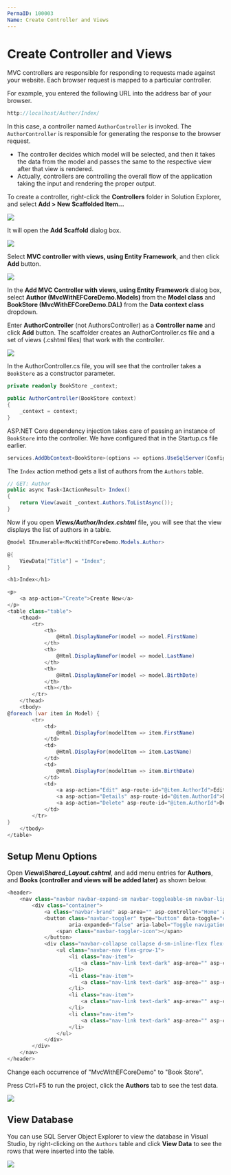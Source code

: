 ```yaml
---
PermaID: 100003
Name: Create Controller and Views
---
```


# Create Controller and Views

MVC controllers are responsible for responding to requests made against your website. Each browser request is mapped to a particular controller. 

For example, you entered the following URL into the address bar of your browser.

```csharp
http://localhost/Author/Index/
```

In this case, a controller named `AuthorController` is invoked. The `AuthorController` is responsible for generating the response to the browser request.

 - The controller decides which model will be selected, and then it takes the data from the model and passes the same to the respective view after that view is rendered. 
 - Actually, controllers are controlling the overall flow of the application taking the input and rendering the proper output.

To create a controller, right-click the **Controllers** folder in Solution Explorer, and select **Add > New Scaffolded Item...**

<img src="https://raw.githubusercontent.com/zzzprojects/learn-orm/master/tutorials/mvc-with-entity-framework-core/images/create-controller-1.png">

It will open the **Add Scaffold** dialog box. 

<img src="https://raw.githubusercontent.com/zzzprojects/learn-orm/master/tutorials/mvc-with-entity-framework-core/images/create-controller-2.png">

Select **MVC controller with views, using Entity Framework**, and then click **Add** button.

<img src="https://raw.githubusercontent.com/zzzprojects/learn-orm/master/tutorials/mvc-with-entity-framework-core/images/create-controller-3.png">

In the **Add MVC Controller with views, using Entity Framework** dialog box, select **Author (MvcWithEFCoreDemo.Models)** from the **Model class** and **BookStore (MvcWithEFCoreDemo.DAL)** from the **Data context class** dropdown.

Enter **AuthorController** (not AuthorsController) as a **Controller name** and click **Add** button. The scaffolder creates an AuthorController.cs file and a set of views (.cshtml files) that work with the controller. 

<img src="https://raw.githubusercontent.com/zzzprojects/learn-orm/master/tutorials/mvc-with-entity-framework-core/images/create-controller-4.png">

In the AuthorController.cs file, you will see that the controller takes a `BookStore` as a constructor parameter.

```csharp
private readonly BookStore _context;

public AuthorController(BookStore context)
{
    _context = context;
}
```

ASP.NET Core dependency injection takes care of passing an instance of `BookStore` into the controller. We have configured that in the Startup.cs file earlier.

```csharp
services.AddDbContext<BookStore>(options => options.UseSqlServer(Configuration.GetConnectionString("DefaultConnection")));
```

The `Index` action method gets a list of authors from the `Authors` table.

```csharp
// GET: Author
public async Task<IActionResult> Index()
{
    return View(await _context.Authors.ToListAsync());
}
```

Now if you open ***Views/Author/Index.cshtml*** file, you will see that the view displays the list of authors in a table.

```csharp
@model IEnumerable<MvcWithEFCoreDemo.Models.Author>

@{
    ViewData["Title"] = "Index";
}

<h1>Index</h1>

<p>
    <a asp-action="Create">Create New</a>
</p>
<table class="table">
    <thead>
        <tr>
            <th>
                @Html.DisplayNameFor(model => model.FirstName)
            </th>
            <th>
                @Html.DisplayNameFor(model => model.LastName)
            </th>
            <th>
                @Html.DisplayNameFor(model => model.BirthDate)
            </th>
            <th></th>
        </tr>
    </thead>
    <tbody>
@foreach (var item in Model) {
        <tr>
            <td>
                @Html.DisplayFor(modelItem => item.FirstName)
            </td>
            <td>
                @Html.DisplayFor(modelItem => item.LastName)
            </td>
            <td>
                @Html.DisplayFor(modelItem => item.BirthDate)
            </td>
            <td>
                <a asp-action="Edit" asp-route-id="@item.AuthorId">Edit</a> |
                <a asp-action="Details" asp-route-id="@item.AuthorId">Details</a> |
                <a asp-action="Delete" asp-route-id="@item.AuthorId">Delete</a>
            </td>
        </tr>
}
    </tbody>
</table>
```

## Setup Menu Options

Open ***Views\Shared\_Layout.cshtml***, and add menu entries for **Authors**, and **Books (controller and views will be added later)** as shown below.

```csharp
<header>
    <nav class="navbar navbar-expand-sm navbar-toggleable-sm navbar-light bg-white border-bottom box-shadow mb-3">
        <div class="container">
            <a class="navbar-brand" asp-area="" asp-controller="Home" asp-action="Index">MvcWithEFCoreDemo</a>
            <button class="navbar-toggler" type="button" data-toggle="collapse" data-target=".navbar-collapse" aria-controls="navbarSupportedContent"
                    aria-expanded="false" aria-label="Toggle navigation">
                <span class="navbar-toggler-icon"></span>
            </button>
            <div class="navbar-collapse collapse d-sm-inline-flex flex-sm-row-reverse">
                <ul class="navbar-nav flex-grow-1">
                    <li class="nav-item">
                        <a class="nav-link text-dark" asp-area="" asp-controller="Home" asp-action="Index">Home</a>
                    </li>
                    <li class="nav-item">
                        <a class="nav-link text-dark" asp-area="" asp-controller="Author" asp-action="Index">Authors</a>
                    </li>
                    <li class="nav-item">
                        <a class="nav-link text-dark" asp-area="" asp-controller="Book" asp-action="Index">Books</a>
                    </li>
                    <li class="nav-item">
                        <a class="nav-link text-dark" asp-area="" asp-controller="Home" asp-action="Privacy">Privacy</a>
                    </li>
                </ul>
            </div>
        </div>
    </nav>
</header>
```

Change each occurrence of "MvcWithEFCoreDemo" to "Book Store".

Press Ctrl+F5 to run the project, click the **Authors** tab to see the test data.

<img src="https://raw.githubusercontent.com/zzzprojects/learn-orm/master/tutorials/mvc-with-entity-framework-core/images/create-controller-5.png">

## View Database

You can use SQL Server Object Explorer to view the database in Visual Studio, by right-clicking on the `Authors` table and click **View Data** to see the rows that were inserted into the table.

<img src="https://raw.githubusercontent.com/zzzprojects/learn-orm/master/tutorials/mvc-with-entity-framework-core/images/create-controller-6.png">
